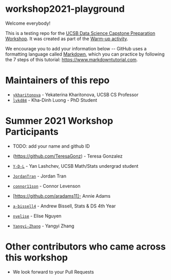 # workshop2021-playground
Welcome everybody!

This is a testing repo for the [UCSB Data Science Capstone Preparation Workshop](https://ucsb-ds.github.io/workshop2021).
It was created as part of the [Warm-up activity](https://ucsb-ds.github.io/workshop2021/intro-git#warm-up).

We encourage you to add your information below -- GitHub uses a formatting language called [Markdown](https://www.markdownguide.org/getting-started), which you can practice by following the 7 steps of this tutorial: <https://www.markdowntutorial.com>.

# Maintainers of this repo
* [`ykharitonova`](https://github.com/ykharitonova) - Yekaterina Kharitonova, UCSB CS Professor
* [`lvkd84`](https://github.com/lvkd84) - Kha-Dinh Luong - PhD Student

# Summer 2021 Workshop Participants
* TODO: add your name and github ID

* (https://github.com/TeresaGonz) - Teresa Gonzalez
* [`Y-D-L`](https://github.com/Y-D-L) - Yan Lashchev, UCSB Math/Stats undergrad student
* [`JordanTran`](https://github.com/JordanTran) - Jordan Tran
* [`connor11son`](https://github.com/connor11son/) - Connor Levenson
* [https://github.com/aradams11]- Annie Adams
* [`a-bissell4`](http://github.com/a-bissell4) - Andrew Bissell, Stats & DS 4th Year
* [`nyelise`](https://github.com/nyelise) - Elise Nguyen
* [`Yangyi-Zhang`](https://github.com/Yangyi-Zhang) - Yangyi Zhang

# Other contributors who came across this workshop
* We look forward to your Pull Requests
